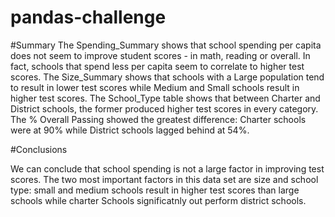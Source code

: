 # pandas-challenge

#Summary
The Spending_Summary shows that school spending per capita does not seem to improve student scores - in math, reading or overall. In fact, schools that spend less per capita seem to correlate to higher test scores.
The Size_Summary shows that schools with a Large population tend to result in lower test scores while Medium and Small schools result in higher test scores.
The School_Type table shows that between Charter and District schools, the former produced higher test scores in every category. The % Overall Passing showed the greatest difference: Charter schools were at 90% while District schools lagged behind at 54%.

#Conclusions

We can conclude that school spending is not a large factor in improving test scores. The two most important factors in this data set are size and school type: small and medium schools result in higher test scores than large schools while charter Schools significatnly out perform district schools.
